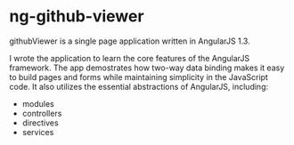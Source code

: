 # ng-github-viewer
githubViewer is a single page application written in AngularJS 1.3.

I wrote the application to learn the core features of the AngularJS framework. The app demostrates how two-way data binding makes it easy to build pages and forms while maintaining simplicity in the JavaScript code. It also utilizes the essential abstractions of AngularJS, including:
- modules
- controllers
- directives
- services

